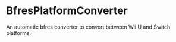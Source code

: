 # BfresPlatformConverter
An automatic bfres converter to convert between Wii U and Switch platforms.
